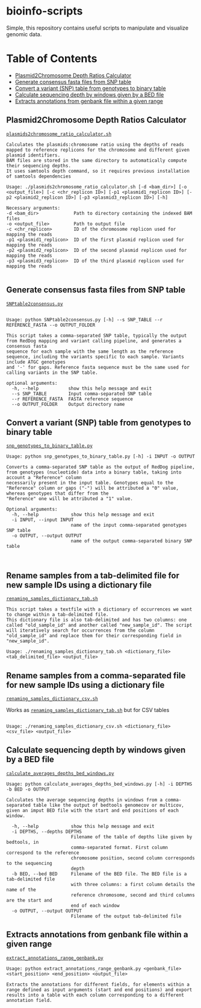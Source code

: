 # bioinfo-scripts
Simple, this repository contains useful scripts to manipulate and visualize genomic data.


[TOC]: #

# Table of Contents
- [Plasmid2Chromosome Depth Ratios Calculator](#Plasmid2Chromosome-Depth-Ratios-Calculator)
- [Generate consensus fasta files from SNP table](#Generate-consensus-fasta-files-from-SNP-table)
- [Convert a variant (SNP) table from genotypes to binary table](#convert-variant-table-from-genotypes-to-binary-table)
- [Calculate sequencing depth by windows given by a BED file](#calculate-sequencing-depth-by-windows-given-by-a-BED-file)
- [Extracts annotations from genbank file within a given range](#extracts-annotations-from-genbank-file-within-a-given-range)

## Plasmid2Chromosome Depth Ratios Calculator
[`plasmids2chromosome_ratio_calculator.sh`](plasmids2chromosome_ratio_calculator.sh)
```
Calculates the plasmids:chromosome ratio using the depths of reads mapped to reference replicons for the chromosome and different given plasmid identifiers.
BAM files are stored in the same directory to automatically compute their sequencing depths.
It uses samtools depth command, so it requires previous installation of samtools dependencies

Usage: ./plasmids2chromosome_ratio_calculator.sh [-d <bam_dir>] [-o <output_file>] [-c <chr_replicon ID>] [-p1 <plasmid1_replicon ID>] [-p2 <plasmid2_replicon ID>] [-p3 <plasmid3_replicon ID>] [-h]

Necessary arguments:
-d <bam_dir>             Path to directory containing the indexed BAM files
-o <output_file>         Path to output file
-c <chr_replicon>        ID of the chromosome replicon used for mapping the reads
-p1 <plasmid1_replicon>  ID of the first plasmid replicon used for mapping the reads
-p2 <plasmid2_replicon>  ID of the second plasmid replicon used for mapping the reads
-p3 <plasmid3_replicon>  ID of the third plasmid replicon used for mapping the reads
 
```

## Generate consensus fasta files from SNP table
[`SNPtable2consensus.py`](SNPtable2consensus.py)
```

Usage: python SNPtable2consensus.py [-h] --s SNP_TABLE --r REFERENCE_FASTA --o OUTPUT_FOLDER

This script takes a comma-separated SNP table, typically the output from RedDog mapping and variant calling pipeline, and generates a consensus fasta
sequence for each sample with the same length as the reference sequence, including the variants specific to each sample. Variants include ATGC genotypes
and '-' for gaps. Reference fasta sequence must be the same used for calling variants in the SNP table.

optional arguments:
  -h, --help           show this help message and exit
  --s SNP_TABLE        Input comma-separated SNP table
  --r REFERENCE_FASTA  FASTA reference sequence
  --o OUTPUT_FOLDER    Output directory name

```

## Convert a variant (SNP) table from genotypes to binary table
[`snp_genotypes_to_binary_table.py`](snp_genotypes_to_binary_table.py)

```
Usage: python snp_genotypes_to_binary_table.py [-h] -i INPUT -o OUTPUT

Converts a comma-separated SNP table as the output of RedDog pipeline, from genotypes (nucleotide) data into a binary table, taking into account a "Reference" column
necessarily present in the input table. Genotypes equal to the "Reference" column or gaps ("-") will be attributed a "0" value, whereas genotypes that differ from the
"Reference" one will be attributed a "1" value.

Optional arguments:
  -h, --help            show this help message and exit
  -i INPUT, --input INPUT
                        name of the input comma-separated genotypes SNP table
  -o OUTPUT, --output OUTPUT
                        name of the output comma-separated binary SNP table

						 
```

## Rename samples from a tab-delimited file for new sample IDs using a dictionary file
[`renaming_samples_dictionary_tab.sh`](renaming_samples_dictionary_tab.sh)

```
This script takes a textfile with a dictionary of occurrences we want to change within a tab-delimited file.
This dictionary file is also tab-delimited and has two columns: one called "old_sample_id" and another called "new_sample_id". The script will iteratively search for occurrences from the column "old_sample_id" and replace them for their corresponding field in "new_sample_id". 

Usage: ./renaming_samples_dictionary_tab.sh <dictionary_file> <tab_delimited_file> <output_file>
```

## Rename samples from a comma-separated file for new sample IDs using a dictionary file
[`renaming_samples_dictionary_csv.sh`](renaming_samples_dictionary_csv.sh)

Works as [`renaming_samples_dictionary_tab.sh`](renaming_samples_dictionary_tab.sh) but for CSV tables

```

Usage: ./renaming_samples_dictionary_csv.sh <dictionary_file> <csv_file> <output_file>

```


## Calculate sequencing depth by windows given by a BED file
[`calculate_averages_depths_bed_windows.py`](calculate_averages_depths_bed_windows.py)

```
Usage: python calculate_averages_depths_bed_windows.py [-h] -i DEPTHS -b BED -o OUTPUT

Calculates the average sequencing depths in windows from a comma-separated table like the output of bedtools genomecov or multicov, given an imput BED file with the start and end positions of each window.

  -h, --help            show this help message and exit
  -i DEPTHS, --depths DEPTHS
                        Filename of the table of depths like given by bedtools, in
                        comma-separated format. First column correspond to the reference
                        chromosome position, second column corresponds to the sequencing
                        depth
  -b BED, --bed BED     Filename of the BED file. The BED file is a tab-delimited file
                        with three columns: a first column details the name of the
                        reference chromosome, second and third columns are the start and
                        end of each window
  -o OUTPUT, --output OUTPUT
                        Filename of the output tab-delimited file

```

## Extracts annotations from genbank file within a given range
[`extract_annotations_range_genbank.py`](extract_annotations_range_genbank.py)

```
Usage: python extract_annotations_range_genbank.py <genbank_file> <start_position> <end_position> <output_file>

Extracts the annotations for different fields, for elements within a range defined as input arguments (start and end positions) and export results into a table with each column corresponding to a different annotation field.

```
